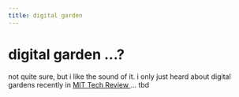 ```yaml
---
title: digital garden
---
```


# digital garden ...?

not quite sure, but i like the sound of it. i only just heard about digital gardens recently in [MIT Tech Review ](https://www.technologyreview.com/2020/09/03/1007716/digital-gardens-let-you-cultivate-your-own-little-bit-of-the-internet/)... tbd  
